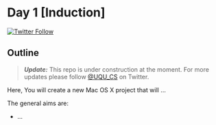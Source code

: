 # Day 1 [Induction]

[![Twitter Follow](https://img.shields.io/twitter/follow/youldash.svg?style=social?style=plastic)](https://twitter.com/youldash)

## Outline

> ***Update:*** This repo is under construction at the moment. For more updates please follow [@UQU_CS](https://twitter.com/UQU_CS) on Twitter.

Here, You will create a new Mac OS X project that will ...

The general aims are:

* ...
